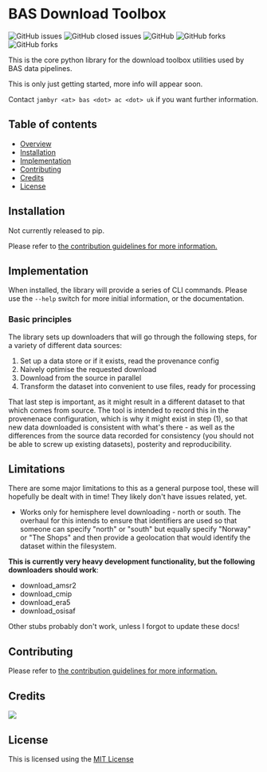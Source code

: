 # BAS Download Toolbox

![GitHub issues](https://img.shields.io/github/issues/antarctica/download-toolbox?style=plastic)
![GitHub closed issues](https://img.shields.io/github/issues-closed/antarctica/download-toolbox?style=plastic)
![GitHub](https://img.shields.io/github/license/antarctica/download-toolbox)
![GitHub forks](https://img.shields.io/github/forks/antarctica/download-toolbox?style=social)
![GitHub forks](https://img.shields.io/github/stars/antarctica/download-toolbox?style=social)

This is the core python library for the download toolbox utilities used by BAS data pipelines.

This is only just getting started, more info will appear soon.

Contact `jambyr <at> bas <dot> ac <dot> uk` if you want further information.

## Table of contents

* [Overview](#overview)
* [Installation](#installation)
* [Implementation](#implementation)
* [Contributing](#contributing)
* [Credits](#credits)
* [License](#license)

## Installation

Not currently released to pip.

Please refer to [the contribution guidelines for more information.](CONTRIBUTING.rst)

## Implementation

When installed, the library will provide a series of CLI commands. Please use 
the `--help` switch for more initial information, or the documentation. 

### Basic principles

The library sets up downloaders that will go through the following steps, for a variety of different data sources:

1. Set up a data store or if it exists, read the provenance config
2. Naively optimise the requested download
3. Download from the source in parallel
4. Transform the dataset into convenient to use files, ready for processing

That last step is important, as it might result in a different dataset to that which comes from source. The tool is intended to record this in the provenenace configuration, which is why it might exist in step (1), so that new data downloaded is consistent with what's there - as well as the differences from the source data recorded for consistency (you should not be able to screw up existing datasets), posterity and reproducibility. 

## Limitations

There are some major limitations to this as a general purpose tool, these will 
hopefully be dealt with in time! They likely don't have issues related, yet.

* Works only for hemisphere level downloading - north or south. The overhaul for this intends to ensure that identifiers are used so that someone can specify "north" or "south" but equally specify "Norway" or "The Shops" and then provide a geolocation that would identify the dataset within the filesystem.

**This is currently very heavy development functionality, but the following downloaders should work**: 

* download_amsr2
* download_cmip
* download_era5
* download_osisaf

Other stubs probably don't work, unless I forgot to update these docs!

## Contributing 

Please refer to [the contribution guidelines for more information.](CONTRIBUTING.rst)

## Credits

<a href="https://github.com/antarctica/download-toolbox/graphs/contributors">
  <img src="https://contrib.rocks/image?repo=antarctica/download-toolbox" />
</a>

## License

This is licensed using the [MIT License](LICENSE)
